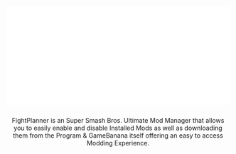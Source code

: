 <h1 align="center">
  <img src="https://github.com/FightPlanner/.github/blob/main/profile/logo.png?raw=true">
</h1>

<p align="center">
  FightPlanner is an Super Smash Bros. Ultimate Mod Manager that allows you to easily enable and disable Installed Mods as well as downloading them from the Program & GameBanana itself offering an easy to access Modding Experience.
</p>
